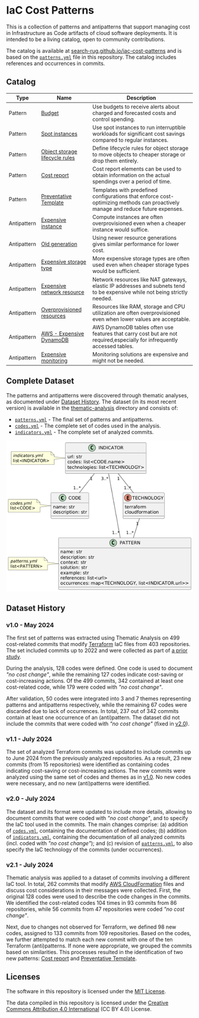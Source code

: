 # IaC Cost Patterns

This is a collection of patterns and antipatterns that support managing cost in Infrastructure as Code artifacts of cloud software deployments. It is intended to be a living catalog, open to community contributions.

The catalog is available at [search-rug.github.io/iac-cost-patterns](https://search-rug.github.io/iac-cost-patterns/) and is based on the [`patterns.yml`](./thematic-analysis/patterns.yml) file in this repository. The catalog includes references and occurrences in commits.

## Catalog

| Type | Name | Description |
| --- | --- | --- |
| Pattern | [Budget](https://search-rug.github.io/iac-cost-patterns/budget/) | Use budgets to receive alerts about charged and forecasted costs and control spending. |
| Pattern | [Spot instances](https://search-rug.github.io/iac-cost-patterns/spot-instances/) | Use spot instances to run interruptible workloads for significant cost savings compared to regular instances. |
| Pattern | [Object storage lifecycle rules](https://search-rug.github.io/iac-cost-patterns/object-storage-lifecycle-rules/) | Define lifecycle rules for object storage to move objects to cheaper storage or drop them entirely. |
| Pattern     | [Cost report](https://search-rug.github.io/iac-cost-patterns/cost-report/)                                       | Cost report elements can be used to obtain information on the actual spendings over a period of time.                            |
| Pattern     | [Preventative Template](https://search-rug.github.io/iac-cost-patterns/preventative-template/)                   | Templates with predefined configurations that enforce cost-optimizing methods can proactively manage and reduce future expenses. |
| Antipattern | [Expensive instance](https://search-rug.github.io/iac-cost-patterns/expensive-instance/) | Compute instances are often overprovisioned even when a cheaper instance would suffice. |
| Antipattern | [Old generation](https://search-rug.github.io/iac-cost-patterns/old-generation/) | Using newer resource generations gives similar performance for lower cost. |
| Antipattern | [Expensive storage type](https://search-rug.github.io/iac-cost-patterns/expensive-storage-type/) | More expensive storage types are often used even when cheaper storage types would be sufficient. |
| Antipattern | [Expensive network resource](https://search-rug.github.io/iac-cost-patterns/expensive-network-resource/) | Network resources like NAT gateways, elastic IP addresses and subnets tend to be expensive while not being strictly needed. |
| Antipattern | [Overprovisioned resources](https://search-rug.github.io/iac-cost-patterns/overprovisioned-resources/) | Resources like RAM, storage and CPU utilization are often overprovisioned even when lower values are acceptable. |
| Antipattern | [AWS - Expensive DynamoDB](https://search-rug.github.io/iac-cost-patterns/aws-expensive-dynamodb/) | AWS DynamoDB tables often use features that carry cost but are not required,especially for infrequently accessed tables. |
| Antipattern | [Expensive monitoring](https://search-rug.github.io/iac-cost-patterns/expensive-monitoring/) | Monitoring solutions are expensive and might not be needed. |

## Complete Dataset

The patterns and antipatterns were discovered through thematic analyses, as documented under [Dataset History](#dataset-history). The dataset (in its most recent version) is available in the [thematic-analysis](./thematic-analysis) directory and consists of:
* [`patterns.yml`](./thematic-analysis/patterns.yml) - The final set of patterns and antipatterns.
* [`codes.yml`](./thematic-analysis/codes.yml) - The complete set of codes used in the analysis.
* [`indicators.yml`](./thematic-analysis/indicators.yml) - The complete set of analyzed commits.

![IaC Cost Patterns](./thematic-analysis/data-model.png?raw=true)

## Dataset History

### v1.0 - May 2024

The first set of patterns was extracted using Thematic Analysis on 499 cost-related commits that modify [Terraform](https://www.terraform.io/) IaC files from 403 repositories. The set included commits up to 2022 and were collected as part of [a prior study](https://arxiv.org/abs/2304.07531).

During the analysis, 128 codes were defined. One code is used to document *"no cost change"*, while the remaining 127 codes indicate cost-saving or cost-increasing actions. Of the 499 commits, 342 contained at least one cost-related code, while 179 were coded with *"no cost change"*.

After validation, 50 codes were integrated into 3 and 7 themes representing patterns and antipatterns respectively, while the remaining 67 codes were discarded due to lack of occurrences. In total, 237 out of 342 commits contain at least one occurrence of an (anti)pattern. The dataset did not include the commits that were coded with *"no cost change"* (fixed in [v2.0](#v20---july-2024)).

### v1.1 - July 2024

The set of analyzed Terraform commits was updated to include commits up to June 2024 from the previously analyzed repositories. As a result, 23 new commits (from 15 repositories) were identified as containing codes indicating cost-saving or cost-increasing actions. The new commits were analyzed using the same set of codes and themes as in [v1.0](#v10---may-2024). No new codes were necessary, and no new (anti)patterns were identified.

### v2.0 - July 2024

The dataset and its format were updated to include more details, allowing to document commits that were coded with *"no cost change"*, and to specify the IaC tool used in the commits. The main changes comprise: (a) addition of [`codes.yml`](./thematic-analysis/codes.yml), containing the documentation of defined codes; (b) addition of [`indicators.yml`](./thematic-analysis/indicators.yml), containing the documentation of all analyzed commits (incl. coded with *"no cost change"*); and (c) revision of [`patterns.yml`](./thematic-analysis/patterns.yml), to also specify the IaC technology of the commits (under occurrences).

### v2.1 - July 2024

Thematic analysis was applied to a dataset of commits involving a different IaC tool. In total, 262 commits that modify [AWS CloudFormation](https://aws.amazon.com/cloudformation/) files and discuss cost considerations in their messages were collected. First, the original 128 codes were used to describe the code changes in the commits. We identified the cost-related codes 104 times in 93 commits from 86 repositories, while 56 commits from 47 repositories were coded *"no cost change"*.

Next, due to changes not observed for Terraform, we defined 98 new codes, assigned to 133 commits from 109 repositories. Based on the codes, we further attempted to match each new commit with one of the ten Terraform (anti)patterns. If none were appropriate, we grouped the commits based on similarities. This processes resulted in the identification of two new patterns: [Cost report](https://search-rug.github.io/iac-cost-patterns/cost-report/) and [Preventative Template](https://search-rug.github.io/iac-cost-patterns/preventative-template/).

## Licenses

The software in this repository is licensed under the [MIT License](LICENSE).

The data compiled in this repository is licensed under the [Creative Commons Attribution 4.0 International](https://creativecommons.org/licenses/by/4.0/) (CC BY 4.0) License.